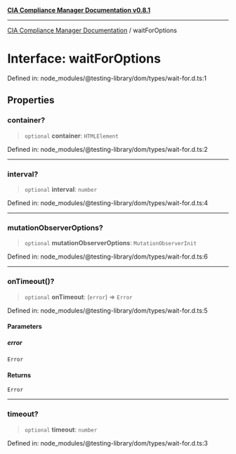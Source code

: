 [**CIA Compliance Manager Documentation v0.8.1**](../README.md)

***

[CIA Compliance Manager Documentation](../globals.md) / waitForOptions

# Interface: waitForOptions

Defined in: node\_modules/@testing-library/dom/types/wait-for.d.ts:1

## Properties

### container?

> `optional` **container**: `HTMLElement`

Defined in: node\_modules/@testing-library/dom/types/wait-for.d.ts:2

***

### interval?

> `optional` **interval**: `number`

Defined in: node\_modules/@testing-library/dom/types/wait-for.d.ts:4

***

### mutationObserverOptions?

> `optional` **mutationObserverOptions**: `MutationObserverInit`

Defined in: node\_modules/@testing-library/dom/types/wait-for.d.ts:6

***

### onTimeout()?

> `optional` **onTimeout**: (`error`) => `Error`

Defined in: node\_modules/@testing-library/dom/types/wait-for.d.ts:5

#### Parameters

##### error

`Error`

#### Returns

`Error`

***

### timeout?

> `optional` **timeout**: `number`

Defined in: node\_modules/@testing-library/dom/types/wait-for.d.ts:3
